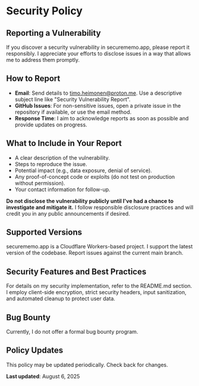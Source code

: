 # Security Policy

## Reporting a Vulnerability

If you discover a security vulnerability in securememo.app, please report it responsibly. I appreciate your efforts to disclose issues in a way that allows me to address them promptly.

## How to Report

- **Email**: Send details to timo.heimonen@proton.me. Use a descriptive subject line like "Security Vulnerability Report".
- **GitHub Issues**: For non-sensitive issues, open a private issue in the repository if available, or use the email method.
- **Response Time**: I aim to acknowledge reports as soon as possible and provide updates on progress.

## What to Include in Your Report

- A clear description of the vulnerability.
- Steps to reproduce the issue.
- Potential impact (e.g., data exposure, denial of service).
- Any proof-of-concept code or exploits (do not test on production without permission).
- Your contact information for follow-up.

**Do not disclose the vulnerability publicly until I've had a chance to investigate and mitigate it.** I follow responsible disclosure practices and will credit you in any public announcements if desired.

## Supported Versions

securememo.app is a Cloudflare Workers-based project. I support the latest version of the codebase. Report issues against the current main branch.

## Security Features and Best Practices

For details on my security implementation, refer to the README.md section. I employ client-side encryption, strict security headers, input sanitization, and automated cleanup to protect user data.

## Bug Bounty

Currently, I do not offer a formal bug bounty program.

## Policy Updates

This policy may be updated periodically. Check back for changes.

**Last updated**: August 6, 2025 